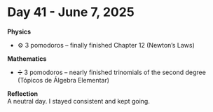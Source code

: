 # Day 41 - June 7, 2025

**Physics**  
- ⚙️ 3 pomodoros – finally finished Chapter 12 (Newton’s Laws)

**Mathematics**  
- ➗ 3 pomodoros – nearly finished trinomials of the second degree (Tópicos de Álgebra Elementar)

**Reflection**  
A neutral day. I stayed consistent and kept going.
